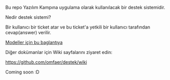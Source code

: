 Bu repo Yazılım Kampına uygulama olarak kullanılacak bir destek sistemidir.

Nedir destek sistemi?

Bir kullanıcı bir ticket atar ve bu ticket'a yetkili bir kullanıcı tarafından cevap(answer) verilir.

[Modeller için bu baglantıya](https://github.com/omfaer/destek/wiki/Modeller)

Diğer dokümanlar için Wiki sayfalarını ziyaret edin:

https://github.com/omfaer/destek/wiki

Coming soon :D
